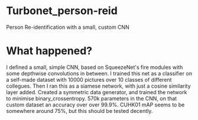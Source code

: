 # Turbonet_person-reid
Person Re-identification with a small, custom CNN

# What happened?
I defined a small, simple CNN, based on SqueezeNet's fire modules with some depthwise convolutions in between.
I trained this net as a classifier on a self-made dataset with 10000 pictures over 10 classes of different collegues.
Then I ran this as a siamese network, with just a cosine similarity layer added.
Created a symmetric data generator, and trained the network to minimise binary_crossentropy.
570k parameters in the CNN, on that custom dataset an accuracy over over 99.9%.
CUHK01 mAP seems to be somewhere around 75%, but this should be tested decently.
